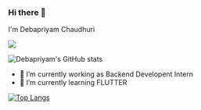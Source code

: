 ### Hi there 👋

I'm Debapriyam Chaudhuri


![](https://komarev.com/ghpvc/?username=your-github-DebapriyamChaudhuri&color=dc143c)


![Debapriyam's GitHub stats](https://github-readme-stats.vercel.app/api?username=DebapriyamChaudhuri&show_icons=true&theme=midnight-purple)
 
- 🔭 I’m currently working as Backend Developent Intern
- 🌱 I’m currently learning FLUTTER
<!--
- 👯 I’m looking to collaborate on ...
- 🤔 I’m looking for help with ...

- 💬 Ask me about ...
- 📫 How to reach me: ...
- 😄 Pronouns: ...
- ⚡ Fun fact: ...
-->
[![Top Langs](https://github-readme-stats.vercel.app/api/top-langs/?username=Itsurboyunagi&layout=compact)](https://github.com/Itsurboyunagi/github-readme-stats)
